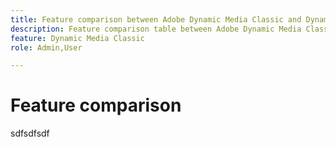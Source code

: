 ```yaml
---
title: Feature comparison between Adobe Dynamic Media Classic and Dynamic Media on Adobe Experience Manager
description: Feature comparison table between Adobe Dynamic Media Classic desktop application and Dynamic Media on Adobe Experience Manager.
feature: Dynamic Media Classic
role: Admin,User

---
```


# Feature comparison

sdfsdfsdf